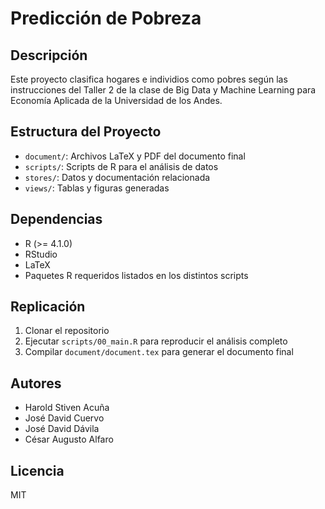 # Predicción de Pobreza

## Descripción
Este proyecto clasifica hogares e individios como pobres según las instrucciones del Taller 2 de la clase de Big Data y Machine Learning para Economía Aplicada de la Universidad de los Andes.

## Estructura del Proyecto
- `document/`: Archivos LaTeX y PDF del documento final
- `scripts/`: Scripts de R para el análisis de datos
- `stores/`: Datos y documentación relacionada
- `views/`: Tablas y figuras generadas

## Dependencias
- R (>= 4.1.0)
- RStudio
- LaTeX
- Paquetes R requeridos listados en los distintos scripts

## Replicación
1. Clonar el repositorio
2. Ejecutar `scripts/00_main.R` para reproducir el análisis completo
3. Compilar `document/document.tex` para generar el documento final

## Autores
- Harold Stiven Acuña
- José David Cuervo
- José David Dávila
- César Augusto Alfaro

## Licencia
MIT